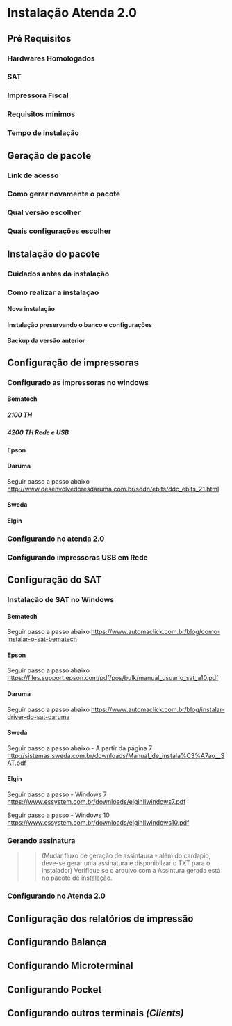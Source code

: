 <!-- TITLE: Instalacão -->
<!-- SUBTITLE: Instalacão -->

# Instalação Atenda 2.0
## **Pré Requisitos**
### Hardwares Homologados
### SAT
### Impressora Fiscal

### Requisitos mínimos

### Tempo de instalação

## **Geração de pacote**
### Link de acesso

### Como gerar novamente o pacote

### Qual versão escolher

### Quais configurações escolher

## **Instalação do pacote**

### Cuidados antes da instalação

### Como realizar a instalaçao

#### Nova instalação 


#### Instalação preservando o banco e configurações

#### Backup da versão anterior

## **Configuração de impressoras**
### Configurado as impressoras no windows

#### **Bematech**
##### 2100 TH
##### 4200 TH Rede e USB
#### **Epson**
#### **Daruma**
Seguir passo a passo abaixo
http://www.desenvolvedoresdaruma.com.br/sddn/ebits/ddc_ebits_21.html
#### **Sweda**
#### **Elgin**

### Configurando no atenda 2.0


### Configurando impressoras USB em Rede

## **Configuração do SAT**
### Instalação de SAT no Windows
#### **Bematech**
Seguir passo a passo abaixo
https://www.automaclick.com.br/blog/como-instalar-o-sat-bematech

#### **Epson**
Seguir passo a passo abaixo
https://files.support.epson.com/pdf/pos/bulk/manual_usuario_sat_a10.pdf

#### **Daruma**
Seguir passo a passo abaixo
https://www.automaclick.com.br/blog/instalar-driver-do-sat-daruma

#### **Sweda**
Seguir passo a passo abaixo - A partir da página 7
http://sistemas.sweda.com.br/downloads/Manual_de_instala%C3%A7ao__SAT.pdf

#### **Elgin**

Seguir passo a passo - Windows 7
https://www.essystem.com.br/downloads/elginIIwindows7.pdf

Seguir passo a passo - Windows 10
https://www.essystem.com.br/downloads/elginIIwindows10.pdf

### Gerando assinatura
> > (Mudar fluxo de geração de assintaura - além do cardapio, deve-se gerar uma assinatura e disponibilzar o TXT para o instalador)
Verifique se o arquivo com a Assintura gerada está no pacote de instalação.


### Configurando no Atenda 2.0

## **Configuração dos relatórios de impressão**

## **Configurando Balança**

## **Configurando Microterminal**

## **Configurando Pocket**

## **Configurando outros terminais** *(Clients)*

